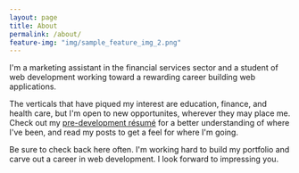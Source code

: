 ```yaml
---
layout: page
title: About
permalink: /about/
feature-img: "img/sample_feature_img_2.png"
---
```


I'm a marketing assistant in the financial services sector and a student of web development working toward a rewarding career building web applications.

The verticals that have piqued my interest are education, finance, and health care, but I'm open to new opportunites, wherever they may place me. Check out my [pre-development r&#233;sum&#233;](http://127.0.0.1:4000/resume/) for a better understanding of where I've been, and read my posts to get a feel for where I'm going.

Be sure to check back here often. I'm working hard to build my portfolio and carve out a career in web development. I look forward to impressing you.